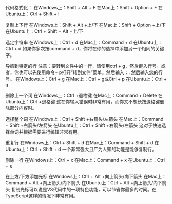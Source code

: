 代码格式化：
在Windows上：Shift + Alt + F
在Mac上：Shift + Option + F
在Ubuntu上：Ctrl + Shift + I

复制上下行
在Windows上：Shift + Alt +上/下
在Mac上：Shift + Option +上/下
在Ubuntu上：Ctrl + Shift + Alt +上/下

选定字符串
在Windows上：Ctrl + d
在Mac上：Command + d
在Ubuntu上：Ctrl + d
如果你多次按command + d，你将在你的选择中添加另一个相同的关键字。

导航到特定的行
注意：要转到文件中的一行，请使用ctrl + g，然后键入行号。或者，你也可以先使用命令+ p打开“转到文件”菜单。然后输入：. 然后输入您的行号。
在Windows上：Ctrl + g
在Mac上：Ctrl + g或Ctrl + p
在Ubuntu上：Ctrl + g

删除上一个词
在Windows上：Ctrl +退格键
在Mac上：Command + Delete
在Ubuntu上：Ctrl +退格键
这在你输入错误时非常有用，而你又不想长按退格键删除部分内容时。

选择整个词
在Windows上：Ctrl + Shift +右箭头/左箭头
在Mac上：Command + Shift +右箭头/左箭头
在Ubuntu上：Ctrl + Shift +右箭头/左箭头
这对于快速选择单词并根据需要进行编辑非常有用。

重复行
在Windows上：Ctrl + Shift + d
在Mac上：Command + Shift + d
在Ubuntu上：Ctrl + Shift + d
一个非常强大且广为人知的功能是能够复制行。

删除一行
在Windows上：Ctrl + x
在Mac上：Command + x
在Ubuntu上：Ctrl + x

在上方/下方添加光标
在Windows上：Ctrl + Alt +向上箭头/向下箭头
在Mac上：Command + Alt +向上箭头/向下箭头
在Ubuntu上：Ctrl + Alt +向上箭头/向下箭头
复制光标可以说是VS代码中的一项特色功能，可以节省你最多的时间。在TypeScript这样的情况下非常有用。